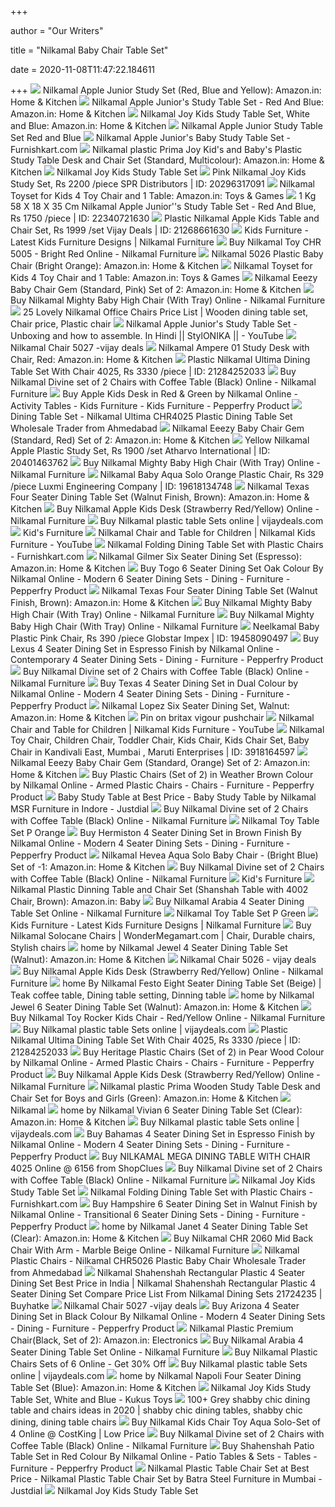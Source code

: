 +++
        
author = "Our Writers"
        
title = "Nilkamal Baby Chair Table Set"
        
date = 2020-11-08T11:47:22.184611
        
+++
[ ![](https://m.media-amazon.com/images/I/61IPejs9suL._AC_SS350_.jpg)](https://m.media-amazon.com/images/I/61IPejs9suL._AC_SS350_.jpg) Nilkamal Apple Junior Study Set (Red, Blue and Yellow): Amazon.in: Home &  Kitchen
[ ![](https://images-na.ssl-images-amazon.com/images/I/81lA6RbF%2BuL._SL1500_.jpg)](https://images-na.ssl-images-amazon.com/images/I/81lA6RbF%2BuL._SL1500_.jpg) Nilkamal Apple Junior's Study Table Set - Red And Blue: Amazon.in: Home &  Kitchen
[ ![](https://images-na.ssl-images-amazon.com/images/I/71C6b5HXsOL._SL1500_.jpg)](https://images-na.ssl-images-amazon.com/images/I/71C6b5HXsOL._SL1500_.jpg) Nilkamal Joy Kids Study Table Set, White and Blue: Amazon.in: Home & Kitchen
[ ![](https://cdn.shopify.com/s/files/1/1844/9185/products/Apple-Juniors-Study-Set_1590399_92c566050c113bc7e31438445aac1d78.jpg?v=1568975512)](https://cdn.shopify.com/s/files/1/1844/9185/products/Apple-Juniors-Study-Set_1590399_92c566050c113bc7e31438445aac1d78.jpg?v=1568975512) Nilkamal Apple Junior Study Table Set Red and Blue
[ ![](https://furnishkart.com/wp-content/uploads/2020/04/nilkamal-study-table1-1200x900.jpeg)](https://furnishkart.com/wp-content/uploads/2020/04/nilkamal-study-table1-1200x900.jpeg) Nilkamal Apple Junior's Baby Study Table Set - Furnishkart.com
[ ![](https://images-na.ssl-images-amazon.com/images/I/71mBziWCzAL._SX425_.jpg)](https://images-na.ssl-images-amazon.com/images/I/71mBziWCzAL._SX425_.jpg) Nilkamal plastic Prima Joy Kid's and Baby's Plastic Study Table Desk and Chair  Set (Standard, Multicolour): Amazon.in: Home & Kitchen
[ ![](https://cdn.shopify.com/s/files/1/1844/9185/products/na-mdf-ijoykstblwhi-blu-nilkamal-white-and-blue-original-imafmeangxpsbz5v.jpg?v=1591991912)](https://cdn.shopify.com/s/files/1/1844/9185/products/na-mdf-ijoykstblwhi-blu-nilkamal-white-and-blue-original-imafmeangxpsbz5v.jpg?v=1591991912) Nilkamal Joy Kids Study Table Set
[ ![](https://5.imimg.com/data5/IS/XG/MY-8504056/nilkamal-joy-kids-study-set-250x250.jpg)](https://5.imimg.com/data5/IS/XG/MY-8504056/nilkamal-joy-kids-study-set-250x250.jpg) Pink Nilkamal Joy Kids Study Set, Rs 2200 /piece SPR Distributors | ID:  20296317091
[ ![](https://m.media-amazon.com/images/I/41PMyc4GTcL._AC_SS350_.jpg)](https://m.media-amazon.com/images/I/41PMyc4GTcL._AC_SS350_.jpg) Nilkamal Toyset for Kids 4 Toy Chair and 1 Table: Amazon.in: Toys & Games
[ ![](https://5.imimg.com/data5/YP/RW/HI/SELLER-10396432/study-table-500x500.jpg)](https://5.imimg.com/data5/YP/RW/HI/SELLER-10396432/study-table-500x500.jpg) 1 Kg 58 X 18 X 35 Cm Nilkamal Apple Junior''s Study Table Set - Red And  Blue, Rs 1750 /piece | ID: 22340721630
[ ![](https://5.imimg.com/data5/LS/QE/AI/SELLER-6806415/nilkamal-apple-juniors-study-set-500x500.jpeg)](https://5.imimg.com/data5/LS/QE/AI/SELLER-6806415/nilkamal-apple-juniors-study-set-500x500.jpeg) Plastic Nilkamal Apple Kids Table and Chair Set, Rs 1999 /set Vijay Deals |  ID: 21268661630
[ ![](https://cdn.shopify.com/s/files/1/0044/1208/0217/products/TOYROCKERYELRED_01_900x.jpg?v=1567844818)](https://cdn.shopify.com/s/files/1/0044/1208/0217/products/TOYROCKERYELRED_01_900x.jpg?v=1567844818) Kids Furniture - Latest Kids Furniture Designs | Nilkamal Furniture
[ ![](https://cdn.shopify.com/s/files/1/0044/1208/0217/products/BABY_CHR_5005_900x.jpg?v=1567845597)](https://cdn.shopify.com/s/files/1/0044/1208/0217/products/BABY_CHR_5005_900x.jpg?v=1567845597) Buy Nilkamal Toy CHR 5005 - Bright Red Online - Nilkamal Furniture
[ ![](https://images-na.ssl-images-amazon.com/images/I/41s72866UhL._SX466_.jpg)](https://images-na.ssl-images-amazon.com/images/I/41s72866UhL._SX466_.jpg) Nilkamal 5026 Plastic Baby Chair (Bright Orange): Amazon.in: Home & Kitchen
[ ![](https://images-na.ssl-images-amazon.com/images/I/31AYwxCEmiL.jpg)](https://images-na.ssl-images-amazon.com/images/I/31AYwxCEmiL.jpg) Nilkamal Toyset for Kids 4 Toy Chair and 1 Table: Amazon.in: Toys & Games
[ ![](https://images-na.ssl-images-amazon.com/images/I/51Ap-PhvvVL._SX425_.jpg)](https://images-na.ssl-images-amazon.com/images/I/51Ap-PhvvVL._SX425_.jpg) Nilkamal Eeezy Baby Chair Gem (Standard, Pink) Set of 2: Amazon.in: Home &  Kitchen
[ ![](https://cdn.shopify.com/s/files/1/0044/1208/0217/products/Mighty_Chair_Tray_3_2000x.JPG?v=1567845706)](https://cdn.shopify.com/s/files/1/0044/1208/0217/products/Mighty_Chair_Tray_3_2000x.JPG?v=1567845706) Buy Nilkamal Mighty Baby High Chair (With Tray) Online - Nilkamal Furniture
[ ![](https://i.pinimg.com/originals/a9/0d/9b/a90d9b30870eee164e7a7e8bd4711ba3.jpg)](https://i.pinimg.com/originals/a9/0d/9b/a90d9b30870eee164e7a7e8bd4711ba3.jpg) 25 Lovely Nilkamal Office Chairs Price List | Wooden dining table set, Chair  price, Plastic chair
[ ![](https://i.ytimg.com/vi/4ds3pNfJlQI/sddefault.jpg)](https://i.ytimg.com/vi/4ds3pNfJlQI/sddefault.jpg) Nilkamal Apple Junior's Study Table Set - Unboxing and how to assemble. In  Hindi || StylONIKA || - YouTube
[ ![](https://www.vijaydeals.com/images/thumbs/0003736_nilkamal-kids-chair-5027-set-of-4_550.jpeg)](https://www.vijaydeals.com/images/thumbs/0003736_nilkamal-kids-chair-5027-set-of-4_550.jpeg) Nilkamal Chair 5027 -vijay deals
[ ![](https://images-na.ssl-images-amazon.com/images/I/71dt-Nz1q0L._SL1500_.jpg)](https://images-na.ssl-images-amazon.com/images/I/71dt-Nz1q0L._SL1500_.jpg) Nilkamal Ampere 01 Study Desk with Chair, Red: Amazon.in: Home & Kitchen
[ ![](https://5.imimg.com/data5/AE/VR/BE/SELLER-8562081/plastic-dining-table-500x500-500x500.jpg)](https://5.imimg.com/data5/AE/VR/BE/SELLER-8562081/plastic-dining-table-500x500-500x500.jpg) Plastic Nilkamal Ultima Dining Table Set With Chair 4025, Rs 3330 /piece |  ID: 21284252033
[ ![](https://cdn.shopify.com/s/files/1/0044/1208/0217/products/DIVINESETOF2CHAIRSWITCOFFETABLBLK_IDIVST2CHRWTCOBLK_01_2000x.jpg?v=1594372283)](https://cdn.shopify.com/s/files/1/0044/1208/0217/products/DIVINESETOF2CHAIRSWITCOFFETABLBLK_IDIVST2CHRWTCOBLK_01_2000x.jpg?v=1594372283) Buy Nilkamal Divine set of 2 Chairs with Coffee Table (Black) Online -  Nilkamal Furniture
[ ![](https://ii1.pepperfry.com/media/catalog/product/n/i/1100x1210/Nilkamal-Apple-Kids-Desk-APLEDETYL-RGRN-TYL_-1361614659RM4C3Q.jpg)](https://ii1.pepperfry.com/media/catalog/product/n/i/1100x1210/Nilkamal-Apple-Kids-Desk-APLEDETYL-RGRN-TYL_-1361614659RM4C3Q.jpg) Buy Apple Kids Desk in Red & Green by Nilkamal Online - Activity Tables -  Kids Furniture - Kids Furniture - Pepperfry Product
[ ![](https://5.imimg.com/data5/ZM/RJ/IP/SELLER-94355782/plastic-dining-table-set-500x500.jpg)](https://5.imimg.com/data5/ZM/RJ/IP/SELLER-94355782/plastic-dining-table-set-500x500.jpg) Dining Table Set - Nilkamal Ultima CHR4025 Plastic Dining Table Set  Wholesale Trader from Ahmedabad
[ ![](https://images-na.ssl-images-amazon.com/images/I/61yWXXANpXL._SL1500_.jpg)](https://images-na.ssl-images-amazon.com/images/I/61yWXXANpXL._SL1500_.jpg) Nilkamal Eeezy Baby Chair Gem (Standard, Red) Set of 2: Amazon.in: Home &  Kitchen
[ ![](https://5.imimg.com/data5/OD/AT/MY-64853152/nilkamal-apple-plastic-study-set-500x500.jpg)](https://5.imimg.com/data5/OD/AT/MY-64853152/nilkamal-apple-plastic-study-set-500x500.jpg) Yellow Nilkamal Apple Plastic Study Set, Rs 1900 /set Atharvo International  | ID: 20401463762
[ ![](https://cdn.shopify.com/s/files/1/0044/1208/0217/products/Mighty_Chair_Tray_4_2000x.JPG?v=1567845706)](https://cdn.shopify.com/s/files/1/0044/1208/0217/products/Mighty_Chair_Tray_4_2000x.JPG?v=1567845706) Buy Nilkamal Mighty Baby High Chair (With Tray) Online - Nilkamal Furniture
[ ![](https://5.imimg.com/data5/YS/FJ/MY-2823023/baby-aqua-solo-chair-500x500.png)](https://5.imimg.com/data5/YS/FJ/MY-2823023/baby-aqua-solo-chair-500x500.png) Nilkamal Baby Aqua Solo Orange Plastic Chair, Rs 329 /piece Luxmi  Engineering Company | ID: 19618134748
[ ![](https://images-na.ssl-images-amazon.com/images/I/61VkYx76EHL._SX679_.jpg)](https://images-na.ssl-images-amazon.com/images/I/61VkYx76EHL._SX679_.jpg) Nilkamal Texas Four Seater Dining Table Set (Walnut Finish, Brown):  Amazon.in: Home & Kitchen
[ ![](https://cdn.shopify.com/s/files/1/0044/1208/0217/products/APPLE_MOULDED_BABY_DESK_RED-YELLOW_APLEDEKSRD-TYL-SRD_2_2000x.jpg?v=1567845599)](https://cdn.shopify.com/s/files/1/0044/1208/0217/products/APPLE_MOULDED_BABY_DESK_RED-YELLOW_APLEDEKSRD-TYL-SRD_2_2000x.jpg?v=1567845599) Buy Nilkamal Apple Kids Desk (Strawberry Red/Yellow) Online - Nilkamal  Furniture
[ ![](https://www.vijaydeals.com/images/thumbs/0003468_nilkamal-shahenshah-dining-set-with-chair-4002-weather-brown-_415.jpeg)](https://www.vijaydeals.com/images/thumbs/0003468_nilkamal-shahenshah-dining-set-with-chair-4002-weather-brown-_415.jpeg) Buy Nilkamal plastic table Sets online | vijaydeals.com
[ ![](https://cdn.shopify.com/s/files/1/1844/9185/products/apple-junior-study-set-by-nilkamal-multicolour-apple-junior-study-set-by-nilkamal-t87ma4.jpg?v=1591994842)](https://cdn.shopify.com/s/files/1/1844/9185/products/apple-junior-study-set-by-nilkamal-multicolour-apple-junior-study-set-by-nilkamal-t87ma4.jpg?v=1591994842) Kid's Furniture
[ ![](https://i.ytimg.com/vi/8z7W40PtVfE/maxresdefault.jpg)](https://i.ytimg.com/vi/8z7W40PtVfE/maxresdefault.jpg) Nilkamal Chair and Table for Children | Nilkamal Kids Furniture - YouTube
[ ![](https://furnishkart.com/wp-content/uploads/2020/04/nilkamal-kross-leg-Shahenshah-dining-set.jpg)](https://furnishkart.com/wp-content/uploads/2020/04/nilkamal-kross-leg-Shahenshah-dining-set.jpg) Nilkamal Folding Dining Table Set with Plastic Chairs - Furnishkart.com
[ ![](https://images-na.ssl-images-amazon.com/images/I/71RLWWW0W0L._SL1500_.jpg)](https://images-na.ssl-images-amazon.com/images/I/71RLWWW0W0L._SL1500_.jpg) Nilkamal Gilmer Six Seater Dining Set (Espresso): Amazon.in: Home & Kitchen
[ ![](https://ii1.pepperfry.com/media/catalog/product/t/o/1100x1210/togo-6-seater-dining-set-oak-colour-by-nilkamal-togo-6-seater-dining-set-oak-colour-by-nilkamal-ndmy8g.jpg)](https://ii1.pepperfry.com/media/catalog/product/t/o/1100x1210/togo-6-seater-dining-set-oak-colour-by-nilkamal-togo-6-seater-dining-set-oak-colour-by-nilkamal-ndmy8g.jpg) Buy Togo 6 Seater Dining Set Oak Colour By Nilkamal Online - Modern 6  Seater Dining Sets - Dining - Furniture - Pepperfry Product
[ ![](https://images-na.ssl-images-amazon.com/images/I/61VkYx76EHL._SX355_.jpg)](https://images-na.ssl-images-amazon.com/images/I/61VkYx76EHL._SX355_.jpg) Nilkamal Texas Four Seater Dining Table Set (Walnut Finish, Brown):  Amazon.in: Home & Kitchen
[ ![](https://cdn.shopify.com/s/files/1/0044/1208/0217/products/Mighty_Chair_Tray_1_2000x.JPG?v=1563432687)](https://cdn.shopify.com/s/files/1/0044/1208/0217/products/Mighty_Chair_Tray_1_2000x.JPG?v=1563432687) Buy Nilkamal Mighty Baby High Chair (With Tray) Online - Nilkamal Furniture
[ ![](https://cdn.shopify.com/s/files/1/0044/1208/0217/products/Mighty_Chair_Tray_2_2000x.JPG?v=1567845706)](https://cdn.shopify.com/s/files/1/0044/1208/0217/products/Mighty_Chair_Tray_2_2000x.JPG?v=1567845706) Buy Nilkamal Mighty Baby High Chair (With Tray) Online - Nilkamal Furniture
[ ![](https://5.imimg.com/data5/YM/RO/MY-8863215/chair-5260-bc32nk580-250x250.jpg)](https://5.imimg.com/data5/YM/RO/MY-8863215/chair-5260-bc32nk580-250x250.jpg) Neelkamal Baby Plastic Pink Chair, Rs 390 /piece Globstar Impex | ID:  19458090497
[ ![](https://ii1.pepperfry.com/media/catalog/product/l/e/568x625/lexus-4-seater-dining-set-in-espresso-finish-by-nilkamal-lexus-4-seater-dining-set-in-espresso-finis-m9bska.jpg)](https://ii1.pepperfry.com/media/catalog/product/l/e/568x625/lexus-4-seater-dining-set-in-espresso-finish-by-nilkamal-lexus-4-seater-dining-set-in-espresso-finis-m9bska.jpg) Buy Lexus 4 Seater Dining Set in Espresso Finish by Nilkamal Online -  Contemporary 4 Seater Dining Sets - Dining - Furniture - Pepperfry Product
[ ![](https://cdn.shopify.com/s/files/1/0044/1208/0217/products/DIVINECHAIRSBLK_01_2000x.jpg?v=1594372283)](https://cdn.shopify.com/s/files/1/0044/1208/0217/products/DIVINECHAIRSBLK_01_2000x.jpg?v=1594372283) Buy Nilkamal Divine set of 2 Chairs with Coffee Table (Black) Online -  Nilkamal Furniture
[ ![](https://ii1.pepperfry.com/media/catalog/product/t/e/568x625/texas-four-seater-dining-set-in-brown-colour-by-nilkamal-texas-four-seater-dining-set-in-brown-colou-ndnuuy.jpg)](https://ii1.pepperfry.com/media/catalog/product/t/e/568x625/texas-four-seater-dining-set-in-brown-colour-by-nilkamal-texas-four-seater-dining-set-in-brown-colou-ndnuuy.jpg) Buy Texas 4 Seater Dining Set in Dual Colour by Nilkamal Online - Modern 4  Seater Dining Sets - Dining - Furniture - Pepperfry Product
[ ![](https://images-na.ssl-images-amazon.com/images/I/61oGxoRMqxL._SX425_.jpg)](https://images-na.ssl-images-amazon.com/images/I/61oGxoRMqxL._SX425_.jpg) Nilkamal Lopez Six Seater Dining Set, Walnut: Amazon.in: Home & Kitchen
[ ![](https://i.pinimg.com/originals/64/fd/b5/64fdb5ab5799a556b532da26c10cdde3.jpg)](https://i.pinimg.com/originals/64/fd/b5/64fdb5ab5799a556b532da26c10cdde3.jpg) Pin on britax vigour pushchair
[ ![](https://i.ytimg.com/vi/8z7W40PtVfE/hqdefault.jpg)](https://i.ytimg.com/vi/8z7W40PtVfE/hqdefault.jpg) Nilkamal Chair and Table for Children | Nilkamal Kids Furniture - YouTube
[ ![](https://2.imimg.com/data2/BW/KJ/MY-3508593/toy-set-250x250.jpg)](https://2.imimg.com/data2/BW/KJ/MY-3508593/toy-set-250x250.jpg) Nilkamal Toy Chair, Children Chair, Toddler Chair, Kids Chair, Kids Chair  Set, Baby Chair in Kandivali East, Mumbai , Maruti Enterprises | ID:  3918164597
[ ![](https://images-na.ssl-images-amazon.com/images/I/51AmNzoAtUL._SX425_.jpg)](https://images-na.ssl-images-amazon.com/images/I/51AmNzoAtUL._SX425_.jpg) Nilkamal Eeezy Baby Chair Gem (Standard, Orange) Set of 2: Amazon.in: Home  & Kitchen
[ ![](https://ii1.pepperfry.com/media/catalog/product/p/l/1100x1210/plastic-chairs--set-of-2--in-weather-brown-colour-by-nilkamal-plastic-chairs--set-of-2--in-weather-b-0fvmon.jpg)](https://ii1.pepperfry.com/media/catalog/product/p/l/1100x1210/plastic-chairs--set-of-2--in-weather-brown-colour-by-nilkamal-plastic-chairs--set-of-2--in-weather-b-0fvmon.jpg) Buy Plastic Chairs (Set of 2) in Weather Brown Colour by Nilkamal Online -  Armed Plastic Chairs - Chairs - Furniture - Pepperfry Product
[ ![](https://images.jdmagicbox.com/quickquotes/images_main/Baby-Study-Table-330295547-bhcsc.jpg)](https://images.jdmagicbox.com/quickquotes/images_main/Baby-Study-Table-330295547-bhcsc.jpg) Baby Study Table at Best Price - Baby Study Table by Nilkamal MSR Furniture  in Indore - Justdial
[ ![](https://cdn.shopify.com/s/files/1/0044/1208/0217/products/DIVINESETOF2CHAIRSWITCOFFETABLBLK_IDIVST2CHRWTCOBLK_02_2000x.jpg?v=1594372283)](https://cdn.shopify.com/s/files/1/0044/1208/0217/products/DIVINESETOF2CHAIRSWITCOFFETABLBLK_IDIVST2CHRWTCOBLK_02_2000x.jpg?v=1594372283) Buy Nilkamal Divine set of 2 Chairs with Coffee Table (Black) Online -  Nilkamal Furniture
[ ![](https://n3.sdlcdn.com/imgs/a/g/b/SDL268419999_1385525097_image1-e18f1.jpg)](https://n3.sdlcdn.com/imgs/a/g/b/SDL268419999_1385525097_image1-e18f1.jpg) Nilkamal Toy Table Set P Orange
[ ![](https://ii1.pepperfry.com/media/catalog/product/h/e/568x625/hermiston-4-seater-dining-set-in-brown-finish-by-nilkamal-hermiston-4-seater-dining-set-in-brown-fin-1jczfs.jpg)](https://ii1.pepperfry.com/media/catalog/product/h/e/568x625/hermiston-4-seater-dining-set-in-brown-finish-by-nilkamal-hermiston-4-seater-dining-set-in-brown-fin-1jczfs.jpg) Buy Hermiston 4 Seater Dining Set in Brown Finish By Nilkamal Online -  Modern 4 Seater Dining Sets - Dining - Furniture - Pepperfry Product
[ ![](https://images-na.ssl-images-amazon.com/images/I/41Nww7iz7QL._SY450_.jpg)](https://images-na.ssl-images-amazon.com/images/I/41Nww7iz7QL._SY450_.jpg) Nilkamal Hevea Aqua Solo Baby Chair - (Bright Blue) Set of -1: Amazon.in:  Home & Kitchen
[ ![](https://cdn.shopify.com/s/files/1/0044/1208/0217/products/DIVINECHAIRSBLK_05_2000x.jpg?v=1594372283)](https://cdn.shopify.com/s/files/1/0044/1208/0217/products/DIVINECHAIRSBLK_05_2000x.jpg?v=1594372283) Buy Nilkamal Divine set of 2 Chairs with Coffee Table (Black) Online -  Nilkamal Furniture
[ ![](https://cdn.shopify.com/s/files/1/1844/9185/products/Blue-Orange_set_01.jpg?v=1591608157)](https://cdn.shopify.com/s/files/1/1844/9185/products/Blue-Orange_set_01.jpg?v=1591608157) Kid's Furniture
[ ![](https://images-na.ssl-images-amazon.com/images/I/41CANjgzbiL._SX466_.jpg)](https://images-na.ssl-images-amazon.com/images/I/41CANjgzbiL._SX466_.jpg) Nilkamal Plastic Dinning Table and Chair Set (Shanshah Table with 4002 Chair,  Brown): Amazon.in: Baby
[ ![](https://cdn.shopify.com/s/files/1/0044/1208/0217/products/ARABIA_1_4_DINING_SET_LIGHT_BEECH_01_2000x.jpg?v=1565697888)](https://cdn.shopify.com/s/files/1/0044/1208/0217/products/ARABIA_1_4_DINING_SET_LIGHT_BEECH_01_2000x.jpg?v=1565697888) Buy Nilkamal Arabia 4 Seater Dining Table Set Online - Nilkamal Furniture
[ ![](https://n1.sdlcdn.com/imgs/a/g/b/SDL185038242_1385525095_image1-d59fa.jpg)](https://n1.sdlcdn.com/imgs/a/g/b/SDL185038242_1385525095_image1-d59fa.jpg) Nilkamal Toy Table Set P Green
[ ![](https://cdn.shopify.com/s/files/1/0044/1208/0217/products/BERRY700HSTUDYCHAIRBLUE_IBER700HSTDCHRBLU_02_large.jpg?v=1600513186)](https://cdn.shopify.com/s/files/1/0044/1208/0217/products/BERRY700HSTUDYCHAIRBLUE_IBER700HSTDCHRBLU_02_large.jpg?v=1600513186) Kids Furniture - Latest Kids Furniture Designs | Nilkamal Furniture
[ ![](https://i.pinimg.com/originals/51/a4/f2/51a4f2bc53bdfa1af3525020c48a7df2.jpg)](https://i.pinimg.com/originals/51/a4/f2/51a4f2bc53bdfa1af3525020c48a7df2.jpg) Buy Nilkamal Solocane Chairs | WonderMegamart.com | Chair, Durable chairs,  Stylish chairs
[ ![](https://images-na.ssl-images-amazon.com/images/I/71HBN8rr02L._SY355_.jpg)](https://images-na.ssl-images-amazon.com/images/I/71HBN8rr02L._SY355_.jpg) home by Nilkamal Jewel 4 Seater Dining Table Set (Walnut): Amazon.in: Home  & Kitchen
[ ![](https://www.vijaydeals.com/images/thumbs/0003733_nilkamal-kids-chair-5026-set-of-4_550.jpeg)](https://www.vijaydeals.com/images/thumbs/0003733_nilkamal-kids-chair-5026-set-of-4_550.jpeg) Nilkamal Chair 5026 - vijay deals
[ ![](https://cdn.shopify.com/s/files/1/0044/1208/0217/products/APPLE_MOULDED_BABY_DESK_RED-YELLOW_APLEDEKSRD-TYL-SRD_4_400x.jpg?v=1567845599)](https://cdn.shopify.com/s/files/1/0044/1208/0217/products/APPLE_MOULDED_BABY_DESK_RED-YELLOW_APLEDEKSRD-TYL-SRD_4_400x.jpg?v=1567845599) Buy Nilkamal Apple Kids Desk (Strawberry Red/Yellow) Online - Nilkamal  Furniture
[ ![](https://i.pinimg.com/564x/5b/b5/4a/5bb54a580c5d317a8f0d07f464e915e2.jpg)](https://i.pinimg.com/564x/5b/b5/4a/5bb54a580c5d317a8f0d07f464e915e2.jpg) home By Nilkamal Festo Eight Seater Dining Table Set (Beige) | Teak coffee  table, Dining table setting, Dinning table
[ ![](https://images-na.ssl-images-amazon.com/images/I/71zV6NK%2BeUL._SY355_.jpg)](https://images-na.ssl-images-amazon.com/images/I/71zV6NK%2BeUL._SY355_.jpg) home by Nilkamal Jewel 6 Seater Dining Table Set (Walnut): Amazon.in: Home  & Kitchen
[ ![](https://cdn.shopify.com/s/files/1/0044/1208/0217/products/TOYROCKERYELRED_03_2000x.jpg?v=1567844818)](https://cdn.shopify.com/s/files/1/0044/1208/0217/products/TOYROCKERYELRED_03_2000x.jpg?v=1567844818) Buy Nilkamal Toy Rocker Kids Chair - Red/Yellow Online - Nilkamal Furniture
[ ![](https://www.vijaydeals.com/images/thumbs/0003864_nilkamal-shahenshah-cross-dining-table-with-chair-4002-marble-beige_415.jpeg)](https://www.vijaydeals.com/images/thumbs/0003864_nilkamal-shahenshah-cross-dining-table-with-chair-4002-marble-beige_415.jpeg) Buy Nilkamal plastic table Sets online | vijaydeals.com
[ ![](https://5.imimg.com/data5/UM/KO/MY-52024029/imperial-dinning-table-250x250.png)](https://5.imimg.com/data5/UM/KO/MY-52024029/imperial-dinning-table-250x250.png) Plastic Nilkamal Ultima Dining Table Set With Chair 4025, Rs 3330 /piece |  ID: 21284252033
[ ![](https://ii1.pepperfry.com/media/catalog/product/h/e/1100x1210/heritage-plastic-chairs--set-of-2--in-pear-wood-colour-by-nilkamal-heritage-plastic-chairs--set-of-2-slagth.jpg)](https://ii1.pepperfry.com/media/catalog/product/h/e/1100x1210/heritage-plastic-chairs--set-of-2--in-pear-wood-colour-by-nilkamal-heritage-plastic-chairs--set-of-2-slagth.jpg) Buy Heritage Plastic Chairs (Set of 2) in Pear Wood Colour by Nilkamal  Online - Armed Plastic Chairs - Chairs - Furniture - Pepperfry Product
[ ![](https://cdn.shopify.com/s/files/1/0044/1208/0217/products/APPLE_MOULDED_BABY_DESK_RED-YELLOW_APLEDEKSRD-TYL-SRD_5_2000x.jpg?v=1567845599)](https://cdn.shopify.com/s/files/1/0044/1208/0217/products/APPLE_MOULDED_BABY_DESK_RED-YELLOW_APLEDEKSRD-TYL-SRD_5_2000x.jpg?v=1567845599) Buy Nilkamal Apple Kids Desk (Strawberry Red/Yellow) Online - Nilkamal  Furniture
[ ![](https://images-na.ssl-images-amazon.com/images/I/31he%2Bm8M9IL.jpg)](https://images-na.ssl-images-amazon.com/images/I/31he%2Bm8M9IL.jpg) Nilkamal plastic Prima Wooden Study Table Desk and Chair Set for Boys and  Girls (Green): Amazon.in: Home & Kitchen
[ ![](https://cdn.shopify.com/s/files/1/1844/9185/products/apple-junior-study-set-by-nilkamal-multicolour-apple-junior-study-set-by-nilkamal-1ag1no.jpg?v=1591993429)](https://cdn.shopify.com/s/files/1/1844/9185/products/apple-junior-study-set-by-nilkamal-multicolour-apple-junior-study-set-by-nilkamal-1ag1no.jpg?v=1591993429) Nilkamal
[ ![](https://images-na.ssl-images-amazon.com/images/I/61hV%2B2NxFQL._SX355_.jpg)](https://images-na.ssl-images-amazon.com/images/I/61hV%2B2NxFQL._SX355_.jpg) home by Nilkamal Vivian 6 Seater Dining Table Set (Clear): Amazon.in: Home  & Kitchen
[ ![](https://www.vijaydeals.com/images/thumbs/0003471_nilkamal-shahenshah-dining-table-with-chair-4002-marble-beige_415.jpeg)](https://www.vijaydeals.com/images/thumbs/0003471_nilkamal-shahenshah-dining-table-with-chair-4002-marble-beige_415.jpeg) Buy Nilkamal plastic table Sets online | vijaydeals.com
[ ![](https://ii1.pepperfry.com/media/catalog/product/b/a/568x625/bahamas-four-seater-dining-set-in-espresso-finish-by-nilkamal-bahamas-four-seater-dining-set-in-espr-v3sehw.jpg)](https://ii1.pepperfry.com/media/catalog/product/b/a/568x625/bahamas-four-seater-dining-set-in-espresso-finish-by-nilkamal-bahamas-four-seater-dining-set-in-espr-v3sehw.jpg) Buy Bahamas 4 Seater Dining Set in Espresso Finish by Nilkamal Online -  Modern 4 Seater Dining Sets - Dining - Furniture - Pepperfry Product
[ ![](https://cdn.shopclues.com/images/thumbnails/70352/320/320/118743840MEGANK1491494503692.jpg)](https://cdn.shopclues.com/images/thumbnails/70352/320/320/118743840MEGANK1491494503692.jpg) Buy NILKAMAL MEGA DINING TABLE WITH CHAIR 4025 Online @ 6156 from ShopClues
[ ![](https://cdn.shopify.com/s/files/1/0044/1208/0217/products/DIVINECHAIRSBLK_06_2000x.jpg?v=1594372283)](https://cdn.shopify.com/s/files/1/0044/1208/0217/products/DIVINECHAIRSBLK_06_2000x.jpg?v=1594372283) Buy Nilkamal Divine set of 2 Chairs with Coffee Table (Black) Online -  Nilkamal Furniture
[ ![](https://cdn.shopify.com/s/files/1/1844/9185/products/home-Disney-Kids-Study-Table-SDL988046832-2-a883e.jpg?v=1568979418)](https://cdn.shopify.com/s/files/1/1844/9185/products/home-Disney-Kids-Study-Table-SDL988046832-2-a883e.jpg?v=1568979418) Nilkamal Joy Kids Study Table Set
[ ![](https://i1.wp.com/furnishkart.com/wp-content/uploads/2020/04/nilkamal-kross-leg-Shahenshah-dining-table.jpg?fit=2000%2C2000&ssl=1)](https://i1.wp.com/furnishkart.com/wp-content/uploads/2020/04/nilkamal-kross-leg-Shahenshah-dining-table.jpg?fit=2000%2C2000&ssl=1) Nilkamal Folding Dining Table Set with Plastic Chairs - Furnishkart.com
[ ![](https://ii1.pepperfry.com/media/catalog/product/h/a/800x880/hampshire-six-seater-dining-set-in-walnut-colour-by-nilkamal-hampshire-six-seater-dining-set-in-waln-4ecneq.jpg)](https://ii1.pepperfry.com/media/catalog/product/h/a/800x880/hampshire-six-seater-dining-set-in-walnut-colour-by-nilkamal-hampshire-six-seater-dining-set-in-waln-4ecneq.jpg) Buy Hampshire 6 Seater Dining Set in Walnut Finish by Nilkamal Online -  Transitional 6 Seater Dining Sets - Dining - Furniture - Pepperfry Product
[ ![](https://images-na.ssl-images-amazon.com/images/I/61nk5rK2V-L._SX355_.jpg)](https://images-na.ssl-images-amazon.com/images/I/61nk5rK2V-L._SX355_.jpg) home by Nilkamal Janet 4 Seater Dining Table Set (Clear): Amazon.in: Home &  Kitchen
[ ![](https://cdn.shopify.com/s/files/1/0044/1208/0217/products/CHR_2060_MBG_2000x.jpg?v=1567845521)](https://cdn.shopify.com/s/files/1/0044/1208/0217/products/CHR_2060_MBG_2000x.jpg?v=1567845521) Buy Nilkamal CHR 2060 Mid Back Chair With Arm - Marble Beige Online -  Nilkamal Furniture
[ ![](https://5.imimg.com/data5/UK/EX/JA/SELLER-94355782/plastic-chairs-500x500.jpg)](https://5.imimg.com/data5/UK/EX/JA/SELLER-94355782/plastic-chairs-500x500.jpg) Nilkamal Plastic Chairs - Nilkamal CHR5026 Plastic Baby Chair Wholesale  Trader from Ahmedabad
[ ![](https://rukminim1.flixcart.com/image/300/300/j5vcknk0/dining-set/w/7/5/4-seater-na-pp-fldsshahekit4sbtrd-nilkamal-bright-red-original-imaewgnf8zz6wadf.jpeg?q=90)](https://rukminim1.flixcart.com/image/300/300/j5vcknk0/dining-set/w/7/5/4-seater-na-pp-fldsshahekit4sbtrd-nilkamal-bright-red-original-imaewgnf8zz6wadf.jpeg?q=90) Nilkamal Shahenshah Rectangular Plastic 4 Seater Dining Set Best Price in  India | Nilkamal Shahenshah Rectangular Plastic 4 Seater Dining Set Compare  Price List From Nilkamal Dining Sets 21724235 | Buyhatke
[ ![](https://www.vijaydeals.com/images/thumbs/0003715_kids-premium-plastic-chair-set-of-4_415.jpeg)](https://www.vijaydeals.com/images/thumbs/0003715_kids-premium-plastic-chair-set-of-4_415.jpeg) Nilkamal Chair 5027 -vijay deals
[ ![](https://ii1.pepperfry.com/media/catalog/product/a/r/1100x1210/arizona-4-seater-dining-set-in-black-colour-by-nilkamal-arizona-4-seater-dining-set-in-black-colour--xlkq40.jpg)](https://ii1.pepperfry.com/media/catalog/product/a/r/1100x1210/arizona-4-seater-dining-set-in-black-colour-by-nilkamal-arizona-4-seater-dining-set-in-black-colour--xlkq40.jpg) Buy Arizona 4 Seater Dining Set in Black Colour By Nilkamal Online - Modern  4 Seater Dining Sets - Dining - Furniture - Pepperfry Product
[ ![](https://images-na.ssl-images-amazon.com/images/I/414SjfTTVkL._SX425_.jpg)](https://images-na.ssl-images-amazon.com/images/I/414SjfTTVkL._SX425_.jpg) Nilkamal Plastic Premium Chair(Black, Set of 2): Amazon.in: Electronics
[ ![](https://cdn.shopify.com/s/files/1/0044/1208/0217/products/ARABIA_DINING_CHAIR_LIGHT_BEECH_06_2000x.jpg?v=1565697888)](https://cdn.shopify.com/s/files/1/0044/1208/0217/products/ARABIA_DINING_CHAIR_LIGHT_BEECH_06_2000x.jpg?v=1565697888) Buy Nilkamal Arabia 4 Seater Dining Table Set Online - Nilkamal Furniture
[ ![](https://cdn.shopclues.com/images/thumbnails/78323/320/320/123699563NEELKAMALPLASTICCHAIRMODEL210111500204649.jpg)](https://cdn.shopclues.com/images/thumbnails/78323/320/320/123699563NEELKAMALPLASTICCHAIRMODEL210111500204649.jpg) Buy Nilkamal Plastic Chairs Sets of 6 Online - Get 30% Off
[ ![](https://www.vijaydeals.com/images/thumbs/0003863_nilkamal-shahenshah-dining-table-with-chair-4002-pear-wood_415.jpeg)](https://www.vijaydeals.com/images/thumbs/0003863_nilkamal-shahenshah-dining-table-with-chair-4002-pear-wood_415.jpeg) Buy Nilkamal plastic table Sets online | vijaydeals.com
[ ![](https://images-na.ssl-images-amazon.com/images/I/817OCy9dgPL._SL1500_.jpg)](https://images-na.ssl-images-amazon.com/images/I/817OCy9dgPL._SL1500_.jpg) home by Nilkamal Napoli Four Seater Dining Table Set (Blue): Amazon.in:  Home & Kitchen
[ ![](https://www.kukustoys.com/wp-content/uploads/2020/06/61Lj8BUy-XL._SL1500_.jpg)](https://www.kukustoys.com/wp-content/uploads/2020/06/61Lj8BUy-XL._SL1500_.jpg) Nilkamal Joy Kids Study Table Set, White and Blue - Kukus Toys
[ ![](https://i.pinimg.com/236x/d9/71/5e/d9715e079bb00cc8e85ba3a651622366.jpg)](https://i.pinimg.com/236x/d9/71/5e/d9715e079bb00cc8e85ba3a651622366.jpg) 100+ Grey shabby chic dining table and chairs ideas in 2020 | shabby chic dining  tables, shabby chic dining, dining table chairs
[ ![](https://www.costking.in/media/catalog/product/cache/1/image/710x550/9df78eab33525d08d6e5fb8d27136e95/n/i/nilkamal_kids_chair_toy_aqua_solo-set_of_4-1.jpg)](https://www.costking.in/media/catalog/product/cache/1/image/710x550/9df78eab33525d08d6e5fb8d27136e95/n/i/nilkamal_kids_chair_toy_aqua_solo-set_of_4-1.jpg) Buy Nilkamal Kids Chair Toy Aqua Solo-Set of 4 Online @ CostKing | Low Price
[ ![](https://cdn.shopify.com/s/files/1/0044/1208/0217/products/DIVINECHAIRSBLK_08_2000x.jpg?v=1594372283)](https://cdn.shopify.com/s/files/1/0044/1208/0217/products/DIVINECHAIRSBLK_08_2000x.jpg?v=1594372283) Buy Nilkamal Divine set of 2 Chairs with Coffee Table (Black) Online -  Nilkamal Furniture
[ ![](https://ii1.pepperfry.com/media/catalog/product/s/h/1100x1210/shahenshah-four-seater-dining-set-in-red-colour-by-nilkamal-shahenshah-four-seater-dining-set-in-red-b5ll3z.jpg)](https://ii1.pepperfry.com/media/catalog/product/s/h/1100x1210/shahenshah-four-seater-dining-set-in-red-colour-by-nilkamal-shahenshah-four-seater-dining-set-in-red-b5ll3z.jpg) Buy Shahenshah Patio Table Set in Red Colour By Nilkamal Online - Patio  Tables & Sets - Tables - Furniture - Pepperfry Product
[ ![](https://images.jdmagicbox.com/quickquotes/images_main/nilkamal-plastic-table-chair-set-349935419-d9dq5.jpg)](https://images.jdmagicbox.com/quickquotes/images_main/nilkamal-plastic-table-chair-set-349935419-d9dq5.jpg) Nilkamal Plastic Table Chair Set at Best Price - Nilkamal Plastic Table  Chair Set by Batra Steel Furniture in Mumbai - Justdial
[ ![](https://cdn.shopify.com/s/files/1/1844/9185/products/disneykidsstudytabwthchrwhitebluekdisstblchrwhiblu9.jpg.676386d97d.989x1000x951.jpg?v=1568979418)](https://cdn.shopify.com/s/files/1/1844/9185/products/disneykidsstudytabwthchrwhitebluekdisstblchrwhiblu9.jpg.676386d97d.989x1000x951.jpg?v=1568979418) Nilkamal Joy Kids Study Table Set
